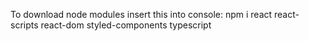 To download node modules insert this into console: npm i react react-scripts react-dom styled-components typescript
